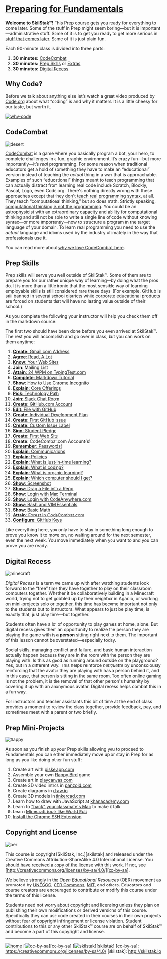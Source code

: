 # [Preparing for Fundamentals][work]

[work]: http://github.com/skilstak/prep-work/blob/gh-pages/README.md

**Welcome to SkilStak™!** This Prep course gets you ready for
everything to come later. Some of the stuff in Prep might seem
boring—but it is important—administrative stuff. Some of it is to
get you ready to get more serious in [stuff that comes
later](http://offerings.skilstak.io).  Some of it is just plain fun.

Each 90-minute class is divided into three parts:

1. **30 minutes:** [CodeCombat](#codecombat)
2. **30 minutes:** [Prep Skills](#prep-skills) or [Extras](#extras)
3. **30 minutes:** [Digital Recess](#digital-recess)

## Why Code?

Before we talk about anything else let’s watch a great video produced
by [Code.org](http://code.org) about what “coding” is and why it matters. It is a little cheesy for our taste, but worth it.

[![why-code](/assets/why-code.png)](https://youtu.be/dU1xS07N-FA)

## CodeCombat

![desert](/assets/desert.png)

[CodeCombat](http://codecombat.com) is a game where you basically
program a bot, your hero, to complete challenges in a fun, graphic
environment.  It’s crazy fun—but more importantly—it’s *real*
programming. For some reason when traditional educators get a hold
of something they have to make an “educational” version instead of
teaching the *actual* thing in a way that is approachable. Examples
of such “educational” things meant to teach programming that can
actually distract from learning real code include Scratch, Blockly,
Pascal, Logo, even Code.org.  There's nothing directly wrong with
these approaches except that they [don't teach real programming
syntax][real], at all. They teach “computational thinking,” but so
does math. Strictly speaking, [computational thinking is not the
programming][real]. You could be an astrophysicist with an extraordinary
capacity and ability for computational thinking and still not be
able to write a single line of code without knowing syntax—or more
importantly—how to structure a program in the target language of
your domain. To learn real programming you need to use the *actual*
language and idioms used by the industry ultimately in the way that
professionals use it.

[real]: http://blog.codecombat.com/3-reasons-why-computational-literacy-is-ruining-coding-education

You can read more about [why we love CodeCombat,
here](/sections/codecombat2.md).

## Prep Skills 

Prep skills will serve you well outside of SkilStak™. Some of them
are to prepare you for our rather unique way of learning—by doing
what the pros do. It is more than a little ironic that the most
sensible way of learning employable skills is still considered rare
these days.  (For example, GitHub is still banned in several school
districts while corporate educational products are forced on students
that will have no lasting value outside of their school.)

As you complete the following your instructor will help you check
them off in the markdown source:

The first two should have been done before you even arrived at
SkilStak™. The rest you will accomplish and go over in class, but
you can work on them anytime:

1. [**Create**: Gmail.com Address](/sections/gmail.md)
2. [**Agree**: Read, A Lot](/sections/reading.md)
3. [**Know**: Your Web Sites](/sections/websites.md)
4. [**Join**: Mailing List](/sections/mailing.md)
5. [**Attain**: 24 WPM on TypingTest.com](http://typingtest.com)
6. [**Complete**: Markdown Tutorial](http://www.markdowntutorial.com)
7. [**Show**: How to Use Chrome Incognito](/sections/chrome.md)
8. [**Explain**: Core Offerings](http://offerings.skilstak.io)
9. [**Pick**: Technology Path](/sections/path.md)
10. [**Join**: Slack Chat Room](/sections/slack.md)
11. [**Create**: GitHub.com Account](/sections/github.md)
12. [**Edit**: File with GitHub](/sections/edit.md)
13. [**Create**: Individual Development Plan][idp]
14. [**Create**: First GitHub Issue](/sections/issue.md)
15. [**Create**: Custom Issue Label](/sections/label.md)
16. [**Sign**: Student Pledge](/sections/pledge.md)
17. [**Create**: First Web Site](/sections/web.md)
18. [**Create**: CodeCombat.com Account(s)](/sections/codecombat.md)
19. [**Remember**: Passwords!](/sections/passwd.md)
20. [**Explain**: Communications](/sections/communications.md)
21. [**Explain**: Policies](/sections/policies.md)
22. [**Explain**: What is just-in-time learning?](/sections/jit.md)
23. [**Explain**: What is coding?](/sections/coding.md)
24. [**Explain**: What is organic learning?](/sections/organic.md)
25. [**Explain**: Which computer should I get?](/sections/computer.md)
26. [**Show**: Screenshot](/sections/screenshot.md)
27. [**Show**: Drag a File into a Repo](/sections/github-dnd.md)
28. [**Show**: Login with Mac Terminal ](/sections/terminal.md)
29. [**Show**: Login with CodeAnywhere.com](/sections/codeanywhere.md)
30. [**Show**: Bash and VIM Essentials](/sections/bash.md)
31. [**Show**: Basic Math](/sections/math.md)
32. [**Attain**: Forest in CodeCombat.com](http://codecombat.com)
33. [**Configure**: GitHub Keys](/sections/keys.md)

[codecombat.com]: http://codecombat.com
[idp]: http://idp.skilstak.io
[github.com]: http://github.com
[gmail.com]: http://gmail.com
[typingtest.com]: http://typingtest.com

Like everything here, you only have to stay in something long enough
to prove you know it to move on, no waiting around for the next
semester, even the next week. You move immediately when you want to
and you can prove you are ready. 

[piskelapp.com]: http://piskelapp.com
[playcanvas.com]: http://playcanvas.com
[tinkercad.com]: http://tinkercad.com
[draw.io]: http://draw.io
[panzoid.com]: http://panzoid.com
[khanacademy.com]: http://khanacademy.com

## Digital Recess

![minecraft](/assets/minecraft1.gif)

*Digital Recess* is a term we came up with after watching students
look forward to the “free” time they have together to play on their
classroom computers together. Whether it be collaboratively building
in a Minecraft world, trying not to get gobbled up by their neighbor
in Agar.io, or working on mini-projects solo or together, this time
has become important not only to the students but to instructors.
What appears to just be play time, is exactly that, just play
time—but together.

Students often have a lot of opportunity to play games at home,
alone. But digital recess gives them an opportunity to realize the
person they are playing the game with is **a person** sitting right
next to them. The important of this lesson cannot be
overstated—especially today.

Social skills, managing conflict and failure, and basic human
interaction actually happen because they are in the room with the
person they are playing with. Is this as good as running
around outside on the playground? Yes, but in a different way. This
helps reinforce *netiquette* by unconsciously reinforcing that the
avatar they are playing with has a person behind it, and in this
case, that person is sitting in the same room. Too often online
gaming is not the problem, it is the removal of that other person's
humanity by covering it up with an anonymous avatar. Digital recess
helps combat this in a fun way.

For instructors and teacher assistants this bit of time at the end of
class provides a moment to review the class together, provide
feedback, pay, and sometimes meet with a parent or two briefly.

## Prep Mini-Projects

![flappy](/assets/flappy1.gif)

As soon as you finish up your Prep skills allowing you to proceed to
Fundamentals you can either immediately move up or stay in Prep for as
long as you like doing other fun stuff:

1. Create art with [piskelapp.com][]
1. Assemble your own [Flappy Bird](flappy) game
1. Create art in [playcanvas.com][]
1. Create 3D video intros in [panzoid.com][]
1. Create diagrams in [draw.io][]
1. Create 3D models in [tinkercad.com][]
1. Learn how to draw with JavaScript at [khanacademy.com][]
1. Learn to ["hack" your classmate's Mac](/sections/hack.md) to make it talk
1. Learn [Minecraft tools like World Edit](mc)
1. [Install the Chrome SSH Extension](/sections/chrome-ssh.md)

## Copyright and License

![oer](/assets/oer.png)

This course is copyright [SkilStak, Inc.][skilstak] and released
under the Creative Commons Attribution-ShareAlike 4.0 International
License. You [should have received a copy of the license](LICENSE.md)
with this work. If not, see
[http://creativecommons.org/licenses/by-sa/4.0/][cc-by-sa].

We believe strongly in the *Open Educational Resources* (OER)
movement as promoted by [UNESCO](http://www.unesco.org), [OER
Commons](https://www.oercommons.org/), [MIT](http://ocw.mit.edu),
and others. Educators and course creators are encouraged to contribute
or modify this course under the terms of this license.

Students need not worry about copyright and licensing unless they
plan on publishing their own modifications or derived versions of
this course. Specifically they can use code created in their courses
in their own projects without fear of copyright infringement or
license violation. Student contributions to this or any other
SkilStak™ course are on behalf of SkilStak™ and become a part of
this copyright and license.

---
[![home](/assets/home-bw.png)](/README.md)
[![cc-by-sa](/assets/cc-by-sa.png)][cc-by-sa]
[![skilstak](/assets/skilstak-logo-bw.png)][skilstak]
[cc-by-sa]: https://creativecommons.org/licenses/by-sa/4.0/
[skilstak]: http://skilstak.io
